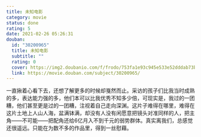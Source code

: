 ```yaml
---
title: 未知电影
category: movie
status: done
rating: 5
date: 2021-02-26 05:26:31
douban:
  id: "30200965"
  title: 未知电影
  subtitle: ""
  rating: 0
  cover: https://img2.doubanio.com/f/frodo/753fa1e93c945e533e52dddab73b2b55a1083083/pics/subject/movie_large.jpg
  link: https://movie.douban.com/subject/30200965/
---
```


一直揪着心看下去，还想了解更多的时候却戛然而止。采访的孩子们比我当时成熟的多，表达能力强的多，他们本可以比我优秀不知多少倍，可现实是，我过的一团糟，他们甚至更是过的一团糟，注视着自己走向深渊。这片子难得在哪里，难得在这片土地上人山人海，盆满钵满，却没有人没有闲愿意把镜头对准同样的人，把主角——不可能——把配角还给6亿月入不到千元的弱势群体。真实离我们，总感觉还很遥远。只能在为数不多的作品里，得到一丝慰藉。